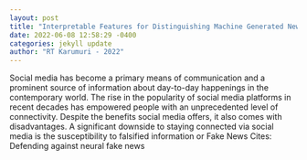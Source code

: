 ```yaml
--- 
layout: post 
title: "Interpretable Features for Distinguishing Machine Generated News Articles" 
date: 2022-06-08 12:58:29 -0400 
categories: jekyll update 
author: "RT Karumuri - 2022" 
--- 
```

Social media has become a primary means of communication and a prominent source of information about day-to-day happenings in the contemporary world. The rise in the popularity of social media platforms in recent decades has empowered people with an unprecedented level of connectivity. Despite the benefits social media offers, it also comes with disadvantages. A significant downside to staying connected via social media is the susceptibility to falsified information or Fake News Cites: Defending against neural fake news